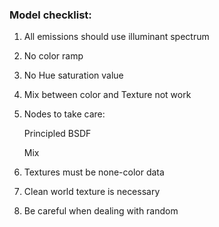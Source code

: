 ### Model checklist:

1. All emissions should use illuminant spectrum

2. No color ramp

3. No Hue saturation value

4. Mix between color and Texture not work

5. Nodes to take care:

    Principled BSDF

    Mix
    
6. Textures must be none-color data

7. Clean world texture is necessary

8. Be careful when dealing with random